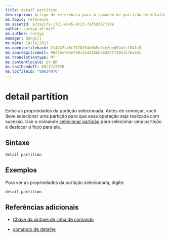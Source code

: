 ```yaml
---
title: detail partition
description: Artigo de referência para o comando de partição de detalhes, que exibe as propriedades da partição selecionada.
ms.topic: reference
ms.assetid: 672a2c7a-1721-4845-9c23-7af50367170e
author: coreyp-at-msft
ms.author: coreyp
manager: dongill
ms.date: 10/16/2017
ms.openlocfilehash: 214947c45c7378194b5b5e7ce3ee49bdfc1041c5
ms.sourcegitcommit: 96d46c702e7a9c3a321bbbb5284f73911c7baa3c
ms.translationtype: MT
ms.contentlocale: pt-BR
ms.lasthandoff: 08/27/2020
ms.locfileid: "89024070"
---
```

# <a name="detail-partition"></a>detail partition

Exibe as propriedades da partição selecionada. Antes de começar, você deve selecionar uma partição para que essa operação seja realizada com sucesso. Use o comando [selecionar partição](select-partition.md) para selecionar uma partição e deslocar o foco para ela.

## <a name="syntax"></a>Sintaxe

```
detail partition
```

## <a name="examples"></a>Exemplos

Para ver as propriedades da partição selecionada, digite:

```
detail partition
```

## <a name="additional-references"></a>Referências adicionais

- [Chave da sintaxe de linha de comando](command-line-syntax-key.md)

- [comando de detalhe](detail.md)
